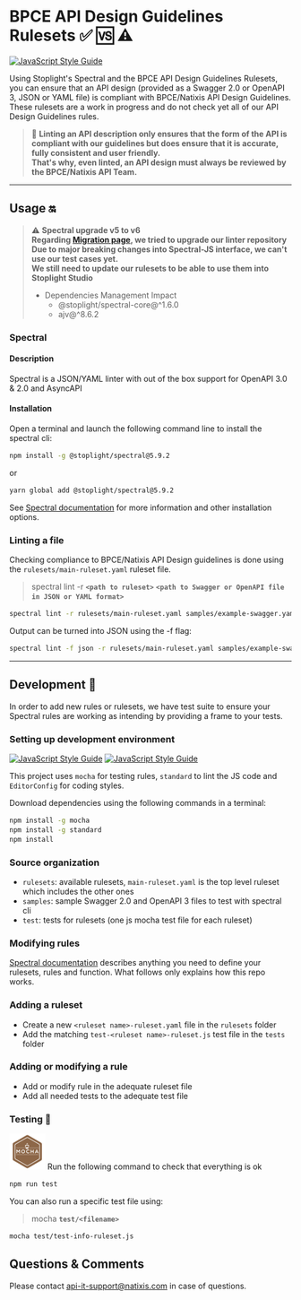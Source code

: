 <!--
 Copyright 2019-2022 Groupe BPCE

 Licensed under the Apache License, Version 2.0 (the License);
 you may not use this file except in compliance with the License.
 You may obtain a copy of the License at

 http://www.apache.org/licenses/LICENSE-2.0

 Unless required by applicable law or agreed to in writing, software
 distributed under the License is distributed on an AS IS BASIS,
 WITHOUT WARRANTIES OR CONDITIONS OF ANY KIND, either express or implied.
 See the License for the specific language governing permissions and
 limitations under the License.
-->

# BPCE API Design Guidelines Rulesets :white_check_mark: :vs: :warning:

[![JavaScript Style Guide](https://img.shields.io/badge/code_style-standard-brightgreen.svg)](https://standardjs.com)

Using Stoplight's Spectral and the BPCE API Design Guidelines Rulesets, you can ensure that an API design (provided as a Swagger 2.0 or OpenAPI 3, JSON or YAML file) is compliant with BPCE/Natixis API Design Guidelines.
These rulesets are a work in progress and do not check yet all of our API Design Guidelines rules.

> :red_circle: **Linting an API description only ensures that the form of the API is compliant with our guidelines but does ensure that it is accurate, fully consistent and user friendly.**  
**That's why, even linted, an API design must always be reviewed by the BPCE/Natixis API Team.**

----------

## Usage :on:

> :warning: **Spectral upgrade v5 to v6**  
> **Regarding [Migration page](https://meta.stoplight.io/docs/spectral/ZG9jOjg2MDIwMDM-spectral-v5-to-v6-migration-guide#general), we tried to upgrade our linter repository**  
> **Due to major breaking changes into Spectral-JS interface, we can't use our test cases yet.**  
> **We still need to update our rulesets to be able to use them into Stoplight Studio**  
>
> - Dependencies Management Impact
>   - @stoplight/spectral-core@^1.6.0
>   - ajv@^8.6.2

### Spectral

#### Description

Spectral is a JSON/YAML linter with out of the box support for OpenAPI 3.0 & 2.0 and AsyncAPI

#### Installation

Open a terminal and launch the following command line to install the spectral cli:

```sh
npm install -g @stoplight/spectral@5.9.2
```

or

```sh
yarn global add @stoplight/spectral@5.9.2
```

See [Spectral documentation](https://meta.stoplight.io/docs/spectral/docs/getting-started/2-installation.md) for more information and other installation options.

### Linting a file

Checking compliance to BPCE/Natixis API Design guidelines is done using the `rulesets/main-ruleset.yaml` ruleset file.

> spectral lint -r __`<path to ruleset>`__ __`<path to Swagger or OpenAPI file in JSON or YAML format>`__

```sh
spectral lint -r rulesets/main-ruleset.yaml samples/example-swagger.yaml
```

Output can be turned into JSON using the -f flag:

```sh
spectral lint -f json -r rulesets/main-ruleset.yaml samples/example-swagger.yaml
```

----------

## Development :construction_worker:

In order to add new rules or rulesets, we have test suite to ensure your Spectral rules are working as intending by providing a frame to your tests.

### Setting up development environment

[![JavaScript Style Guide](https://cdn.rawgit.com/standard/standard/master/badge.svg)](https://github.com/standard/standard) [![JavaScript Style Guide](https://avatars.githubusercontent.com/u/1165674?s=55&v=4)](http://editorconfig.org/)

This project uses `mocha` for testing rules, `standard` to lint the JS code and `EditorConfig` for coding styles.

Download dependencies using the following commands in a terminal:

```sh
npm install -g mocha
npm install -g standard
npm install
```

### Source organization

- `rulesets`: available rulesets, `main-ruleset.yaml` is the top level ruleset which includes the other ones
- `samples`: sample Swagger 2.0 and OpenAPI 3 files to test with spectral cli
- `test`: tests for rulesets (one js mocha test file for each ruleset)

### Modifying rules

[Spectral documentation](https://meta.stoplight.io/docs/spectral/docs/guides/4-custom-rulesets.md) describes anything you need to define your rulesets, rules and function.
What follows only explains how this repo works.

### Adding a ruleset

- Create a new `<ruleset name>-ruleset.yaml` file in the `rulesets` folder
- Add the matching `test-<ruleset name>-ruleset.js` test file in the `tests` folder

### Adding or modifying a rule

- Add or modify rule in the adequate ruleset file
- Add all needed tests to the adequate test file

### Testing :passport_control:

[![JavaScript Mocha Test](https://raw.githubusercontent.com/mochajs/mocha/master/assets/mocha-logo-64.png)](https://github.com/mochajs/mocha)
Run the following command to check that everything is ok

```sh
npm run test
```

You can also run a specific test file using:

> mocha __`test/<filename>`__

```sh
mocha test/test-info-ruleset.js
```

## Questions & Comments

Please contact <api-it-support@natixis.com> in case of questions.
